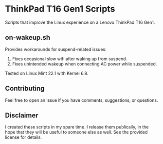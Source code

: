 ThinkPad T16 Gen1 Scripts
=========================
Scripts that improve the Linux experience on a Lenovo ThinkPad T16 Gen1.

on-wakeup.sh
------------
Provides workarounds for suspend-related issues:
1. Fixes occasional slow wifi after waking up from suspend.
2. Fixes unintended wakeup when connecting AC power while suspended.

Tested on Linux Mint 22.1 with Kernel 6.8.

Contributing
------------
Feel free to open an issue if you have comments, suggestions, or questions.

Disclaimer
----------
I created these scripts in my spare time. I release them publically, in the hope that they will be useful to someone else as well. See the provided license for details.
